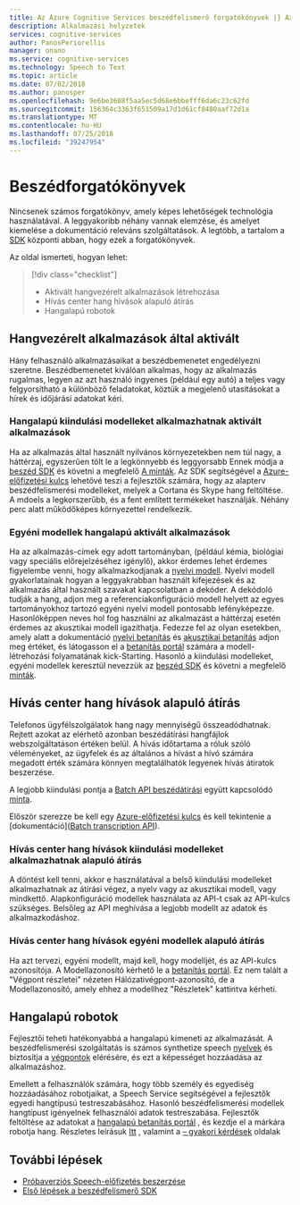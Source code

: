 ```yaml
---
title: Az Azure Cognitive Services beszédfelismerő forgatókönyvek |} Az Azure a Microsoft Docs
description: Alkalmazási helyzetek
services: cognitive-services
author: PanosPeriorellis
manager: onano
ms.service: cognitive-services
ms.technology: Speech to Text
ms.topic: article
ms.date: 07/02/2018
ms.author: panosper
ms.openlocfilehash: 9e6be3608f5aa5ec5d68e6bbefff6da6c23c62fd
ms.sourcegitcommit: 156364c3363f651509a17d1d61cf8480aaf72d1a
ms.translationtype: MT
ms.contentlocale: hu-HU
ms.lasthandoff: 07/25/2018
ms.locfileid: "39247954"
---
```

# <a name="speech-scenarios"></a>Beszédforgatókönyvek

Nincsenek számos forgatókönyv, amely képes lehetőségek technológia használatával. A leggyakoribb néhány vannak elemzése, és amelyet kiemelése a dokumentáció releváns szolgáltatások. A legtöbb, a tartalom a [SDK](speech-sdk.md) központi abban, hogy ezek a forgatókönyvek.

Az oldal ismerteti, hogyan lehet:
> [!div class="checklist"]
> * Aktivált hangvezérelt alkalmazások létrehozása
> * Hívás center hang hívások alapuló átírás
> * Hangalapú robotok

## <a name="voice-triggered-apps"></a>Hangvezérelt alkalmazások által aktivált

Hány felhasználó alkalmazásaikat a beszédbemenetet engedélyezni szeretne. Beszédbemenetet kiválóan alkalmas, hogy az alkalmazás rugalmas, legyen az azt használó ingyenes (például egy autó) a teljes vagy felgyorsítható a különböző feladatokat, köztük a megjelenő utasításokat a hírek és időjárási adatokat kéri. 

### <a name="voice-triggered-apps-with-baseline-models"></a>Hangalapú kiindulási modelleket alkalmazhatnak aktivált alkalmazások

Ha az alkalmazás által használt nyilvános környezetekben nem túl nagy, a háttérzaj, egyszerűen tölt le a legkönnyebb és leggyorsabb Ennek módja a [beszéd SDK](speech-sdk.md) és követni a megfelelő [ A minták](quickstart-csharp-dotnet-windows.md). Az SDK segítségével a [Azure-előfizetési kulcs](https://azure.microsoft.com/try/cognitive-services/) lehetővé teszi a fejlesztők számára, hogy az alapterv beszédfelismerési modelleket, melyek a Cortana és Skype hang feltöltése. A mdoels a legkorszerűbb, és a fent említett termékeket használják. Néhány perc alatt működőképes környezettel rendelkezik.

### <a name="voice-triggered-apps-with-custom-models"></a>Egyéni modellek hangalapú aktivált alkalmazások

Ha az alkalmazás-címek egy adott tartományban, (például kémia, biológiai vagy speciális előrejelzéséhez igénylő), akkor érdemes lehet érdemes figyelembe venni, hogy alkalmazkodjanak a [nyelvi modell](how-to-customize-language-model.md). Nyelvi modell gyakorlatainak hogyan a leggyakrabban használt kifejezések és az alkalmazás által használt szavakat kapcsolatban a dekóder. A dekódoló tudják a hang, adjon meg a referenciakonfiguráció modell helyett az egyes tartományokhoz tartozó egyéni nyelvi modell pontosabb lefényképezze. Hasonlóképpen neves hol fog használni az alkalmazást a háttérzaj esetén érdemes az akusztikai modell igazíthatja. Fedezze fel az olyan esetekben, amely alatt a dokumentáció [nyelvi betanítás](how-to-customize-language-model.md) és [akusztikai betanítás](how-to-customize-acoustic-models.md) adjon meg értéket, és látogasson el a [betanítás portál](https://customspeech.ai) számára a modell-létrehozási folyamatának kick-Starting. Hasonló a kiindulási modelleket, egyéni modellek keresztül nevezzük az [beszéd SDK](speech-sdk.md) és követni a megfelelő [minták](quickstart-csharp-dotnet-windows.md).

## <a name="transcribe-call-center-audio-calls"></a>Hívás center hang hívások alapuló átírás

Telefonos ügyfélszolgálatok hang nagy mennyiségű összeadódhatnak. Rejtett azokat az elérhető azonban beszédátírási hangfájlok webszolgáltatáson értéken belül. A hívás időtartama a róluk szóló véleményeket, az ügyfelek és az általános a hívást a hívó számára megadott érték számára könnyen megtalálhatók legyenek hívás átiratok beszerzése.

A legjobb kiindulási pontja a [Batch API beszédátírási](batch-transcription.md) együtt kapcsolódó [minta](https://github.com/PanosPeriorellis/Speech_Service-BatchTranscriptionAPI).

Először szerezze be kell egy [Azure-előfizetési kulcs](https://azure.microsoft.com/try/cognitive-services/) és kell tekintenie a [dokumentáció]([Batch transcription API](batch-transcription.md)).

### <a name="transcribe-call-center-audio-calls-with-baseline-models"></a>Hívás center hang hívások kiindulási modelleket alkalmazhatnak alapuló átírás

A döntést kell tenni, akkor e használatával a belső kiindulási modelleket alkalmazhatnak az átírási végez, a nyelv vagy az akusztikai modell, vagy mindkettő. Alapkonfiguráció modellek használata az API-t csak az API-kulcs szükséges. Belsőleg az API meghívása a legjobb modellt az adatok és alkalmazkodáshoz.

### <a name="transcribe-call-center-audio-calls-with-custom-models"></a>Hívás center hang hívások egyéni modellek alapuló átírás

Ha azt tervezi, egyéni modellt, majd kell, hogy modelljét, és az API-kulcs azonosítója. A Modellazonosító kérhető le a [betanítás portál](https://customspeech.ai). Ez nem talált a "Végpont részletei" nézeten Hálózativégpont-azonosító, de a Modellazonosító, amely ehhez a modellhez "Részletek" kattintva kérheti.

## <a name="voice-bots"></a>Hangalapú robotok

Fejlesztői teheti hatékonyabbá a hangalapú kimeneti az alkalmazását. A beszédfelismerési szolgáltatás is számos synthetize speech [nyelvek](supported-languages.md) és biztosítja a [végpontok](rest-apis.md) elérésére, és ezt a képességet hozzáadása az alkalmazáshoz.

Emellett a felhasználók számára, hogy több személy és egyediség hozzáadásához robotjaikat, a Speech Service segítségével a fejlesztők egyedi hangtípusú testreszabásához. Hasonló beszédfelismerési modellek hangtípust igényelnek felhasználói adatok testreszabása. Fejlesztők feltöltése az adatokat a [hangalapú betanítás portál](https://customspeech.ai) , és kezdje el a márkára robotja hang. Részletes leírásuk [Itt](how-to-text-to-speech.md) , valamint a [– gyakori kérdések](faq-text-to-speech.md) oldalak 

## <a name="next-steps"></a>További lépések

* [Próbaverziós Speech-előfizetés beszerzése](https://azure.microsoft.com/try/cognitive-services/)
* [Első lépések a beszédfelismerő SDK](speech-sdk.md)
